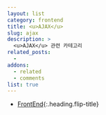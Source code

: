 ```yaml
---
layout: list
category: frontend
title: <u>AJAX</u>
slug: ajax
description: >
  <u>AJAX</u> 관련 카테고리
related_posts:
  -
addons:
  - related
  - comments
list: true
---
```


* [FrontEnd]{:.heading.flip-title}

[FrontEnd]: /frontend/
